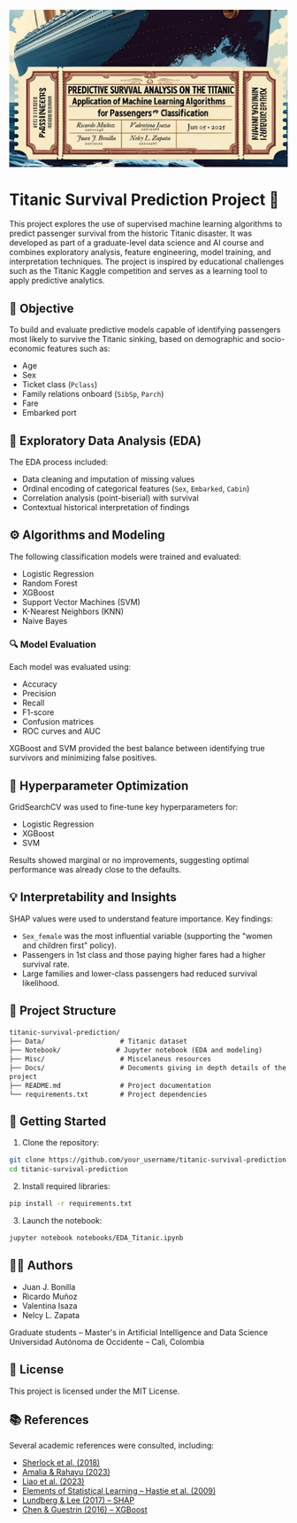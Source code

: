 ![Titanic Ticket](https://github.com/Sharmineroz/Predictive-survival-analysis-for-Titanic-passengers/blob/main/Misc/Titanic.png)
# Titanic Survival Prediction Project 🚢

This project explores the use of supervised machine learning algorithms to predict passenger survival from the historic Titanic disaster. It was developed as part of a graduate-level data science and AI course and combines exploratory analysis, feature engineering, model training, and interpretation techniques. The project is inspired by educational challenges such as the Titanic Kaggle competition and serves as a learning tool to apply predictive analytics.

## 📌 Objective

To build and evaluate predictive models capable of identifying passengers most likely to survive the Titanic sinking, based on demographic and socio-economic features such as:

- Age
- Sex
- Ticket class (`Pclass`)
- Family relations onboard (`SibSp`, `Parch`)
- Fare
- Embarked port

## 🧪 Exploratory Data Analysis (EDA)

The EDA process included:

- Data cleaning and imputation of missing values
- Ordinal encoding of categorical features (`Sex`, `Embarked`, `Cabin`)
- Correlation analysis (point-biserial) with survival
- Contextual historical interpretation of findings

## ⚙️ Algorithms and Modeling

The following classification models were trained and evaluated:

- Logistic Regression
- Random Forest
- XGBoost
- Support Vector Machines (SVM)
- K-Nearest Neighbors (KNN)
- Naive Bayes

### 🔍 Model Evaluation

Each model was evaluated using:

- Accuracy
- Precision
- Recall
- F1-score
- Confusion matrices
- ROC curves and AUC

XGBoost and SVM provided the best balance between identifying true survivors and minimizing false positives.

## 🔧 Hyperparameter Optimization

GridSearchCV was used to fine-tune key hyperparameters for:

- Logistic Regression
- XGBoost
- SVM

Results showed marginal or no improvements, suggesting optimal performance was already close to the defaults.

## 💡 Interpretability and Insights

SHAP values were used to understand feature importance. Key findings:

- `Sex_female` was the most influential variable (supporting the "women and children first" policy).
- Passengers in 1st class and those paying higher fares had a higher survival rate.
- Large families and lower-class passengers had reduced survival likelihood.

## 📁 Project Structure

```
titanic-survival-prediction/
├── Data/                   # Titanic dataset
├── Notebook/              # Jupyter notebook (EDA and modeling)
├── Misc/                   # Miscelaneus resources
├── Docs/                   # Documents giving in depth details of the project
├── README.md               # Project documentation
└── requirements.txt        # Project dependencies
```

## 🚀 Getting Started

1. Clone the repository:
```bash
git clone https://github.com/your_username/titanic-survival-prediction.git
cd titanic-survival-prediction
```

2. Install required libraries:
```bash
pip install -r requirements.txt
```

3. Launch the notebook:
```bash
jupyter notebook notebooks/EDA_Titanic.ipynb
```

## 👨‍💻 Authors

- Juan J. Bonilla
- Ricardo Muñoz
- Valentina Isaza
- Nelcy L. Zapata

Graduate students – Master's in Artificial Intelligence and Data Science  
Universidad Autónoma de Occidente – Cali, Colombia

## 📜 License

This project is licensed under the MIT License.

## 📚 References

Several academic references were consulted, including:

- [Sherlock et al. (2018)](https://arxiv.org/abs/1810.09851)
- [Amalia & Rahayu (2023)](https://journal.binus.ac.id/index.php/ijcshai/article/view/12163)
- [Liao et al. (2023)](https://www.ewadirect.com/proceedings/aemps/article/view/19451)
- [Elements of Statistical Learning – Hastie et al. (2009)](https://web.stanford.edu/~hastie/ElemStatLearn/)
- [Lundberg & Lee (2017) – SHAP](https://github.com/slundberg/shap)
- [Chen & Guestrin (2016) – XGBoost](https://arxiv.org/abs/1603.02754)




